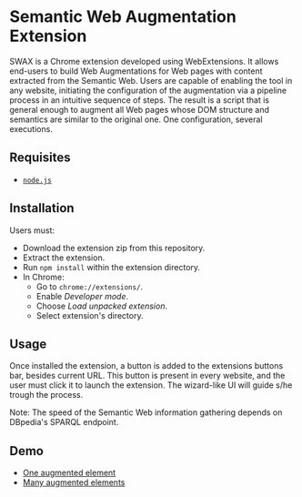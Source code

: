# Semantic Web Augmentation Extension

SWAX is a Chrome extension developed using WebExtensions. It allows end-users to build Web Augmentations for Web pages with content extracted from the Semantic Web. Users are capable of enabling the tool in any website, initiating the configuration of the augmentation via a pipeline process in an intuitive sequence of steps. The result is a script that is general enough to augment all Web pages whose DOM structure and semantics are similar to the original one. One configuration, several executions.

## Requisites

* [`node.js`](https://nodejs.org/)

## Installation

Users must:

* Download the extension zip from this repository.
* Extract the extension.
* Run `npm install` within the extension directory.
* In Chrome:
    * Go to `chrome://extensions/`.
    * Enable *Developer mode*.
    * Choose *Load unpacked extension*.
    * Select extension's directory.

## Usage

Once installed the extension, a button is added to the extensions buttons bar, besides current URL. This button is present in every website, and the user must click it to launch the extension. The wizard-like UI will guide s/he trough the process.

Note: The speed of the Semantic Web information gathering depends on DBpedia's SPARQL endpoint.

## Demo

* [One augmented element](https://youtu.be/38jpS2qCn4w)
* [Many augmented elements](https://youtu.be/7nUVjLiH5pM)